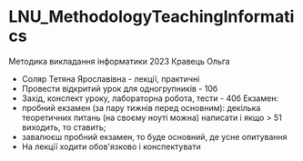 # LNU_MethodologyTeachingInformatics
Методика викладання інформатики 2023 Кравець Ольга

- Соляр Тетяна Ярославівна - лекції, практичні
- Провести відкритий урок для одногрупників - 10б
- Захід, конспект уроку, лабораторна робота, тести - 40б
Екзамен:
- пробний екзамен (за пару тижнів перед основним): декілька теоретичних питань (на своєму ноуті можна) написати і якщо > 51 виходить, то ставить;
- завалюєш пробний екзамен, то буде основний, де усне опитування
- На лекції ходити обов'язково і конспектувати
